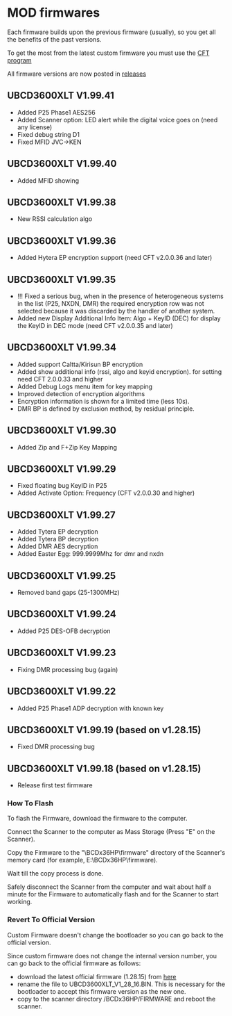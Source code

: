 # MOD firmwares

Each firmware builds upon the previous firmware (usually), so you get all the benefits of the past versions.

To get the most from the latest custom firmware you must use the [CFT program](https://github.com/x27/CFT)

All firmware versions are now posted in [releases](https://github.com/x27/openscanner/releases)

## UBCD3600XLT V1.99.41

* Added P25 Phase1 AES256
* Added Scanner option: LED alert while the digital voice goes on (need any license)
* Fixed debug string D1
* Fixed MFID JVC->KEN

## UBCD3600XLT V1.99.40

* Added MFID showing

## UBCD3600XLT V1.99.38

* New RSSI calculation algo

## UBCD3600XLT V1.99.36

* Added Hytera EP encryption support (need CFT v2.0.0.36 and later)

## UBCD3600XLT V1.99.35

* !!! Fixed a serious bug, when in the presence of heterogeneous systems in the list (P25, NXDN, DMR) the required encryption row was not selected because it was discarded by the handler of another system.
* Added new Display Additional Info Item: Algo + KeyID (DEC) for display the KeyID in DEC mode (need CFT v2.0.0.35 and later)

## UBCD3600XLT V1.99.34

* Added support Caltta/Kirisun BP encryption
* Added show additional info (rssi, algo and keyid encryption). for setting need CFT 2.0.0.33 and higher
* Added Debug Logs menu item for key mapping
* Improved detection of encryption algorithms
* Encryption information is shown for a limited time (less 10s).
* DMR BP is defined by exclusion method, by residual principle.

## UBCD3600XLT V1.99.30

* Added Zip and F+Zip Key Mapping

## UBCD3600XLT V1.99.29

* Fixed floating bug KeyID in P25
* Added Activate Option: Frequency (CFT v2.0.0.30 and higher)

## UBCD3600XLT V1.99.27

* Added Tytera EP decryption
* Added Tytera BP decryption
* Added DMR AES decryption
* Added Easter Egg: 999.9999Mhz for dmr and nxdn

## UBCD3600XLT V1.99.25

* Removed band gaps (25-1300MHz)

## UBCD3600XLT V1.99.24

* Added P25 DES-OFB decryption

## UBCD3600XLT V1.99.23

* Fixing DMR processing bug (again)

## UBCD3600XLT V1.99.22

* Added P25 Phase1 ADP decryption with known key

## UBCD3600XLT V1.99.19 (based on v1.28.15)

* Fixed DMR processing bug

## UBCD3600XLT V1.99.18 (based on v1.28.15)

* Release first test firmware

### How To Flash

To flash the Firmware, download the firmware to the computer.

Connect the Scanner to the computer as Mass Storage (Press "E" on the Scanner).

Copy the Firmware to the "\BCDx36HP\firmware" directory of the Scanner's memory card (for example, E:\BCDx36HP\firmware).

Wait till the copy process is done.

Safely disconnect the Scanner from the computer and wait about half a minute for the Firmware to automatically flash and for the Scanner to start working.

### Revert To Official Version

Custom Firmware doesn't change the bootloader so you can go back to the official version.

Since custom firmware does not change the internal version number, you can go back to the official firmware as follows:
- download the latest official firmware (1.28.15) from [here](https://github.com/x27/openscanner/tree/main/uniden/ubcd3600xlt/official)
- rename the file to UBCD3600XLT_V1_28_16.BIN. This is necessary for the bootloader to accept this firmware version as the new one.
- copy to the scanner directory /BCDx36HP/FIRMWARE and reboot the scanner.
